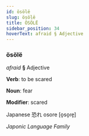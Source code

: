 ```yaml
---
id: ösölë
slug: ösölë
title: ÖSÖLË
sidebar_position: 34
hoverText: afraid § Adjective
---
```


### ösölë

*afraid* **§** Adjective

**Verb**: to be scared

**Noun**: fear

**Modifier**: scared

Japanese 恐れ osore [o̞so̞ɾe̞]

*Japonic Language Family*